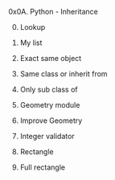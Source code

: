 0x0A. Python - Inheritance

0. Lookup

1. My list

2. Exact same object

3. Same class or inherit from

4. Only sub class of

5. Geometry module

6. Improve Geometry

7. Integer validator

8. Rectangle

9. Full rectangle
